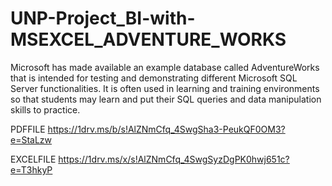 # UNP-Project_BI-with-MSEXCEL_ADVENTURE_WORKS
Microsoft has made available an example database called AdventureWorks that is intended for testing and demonstrating different Microsoft SQL Server functionalities. It is often used in learning and training environments so that students may learn and put their SQL queries and data manipulation skills to practice.

PDFFILE https://1drv.ms/b/s!AlZNmCfq_4SwgSha3-PeukQF0OM3?e=StaLzw

EXCELFILE 
https://1drv.ms/x/s!AlZNmCfq_4SwgSyzDgPK0hwj651c?e=T3hkyP
